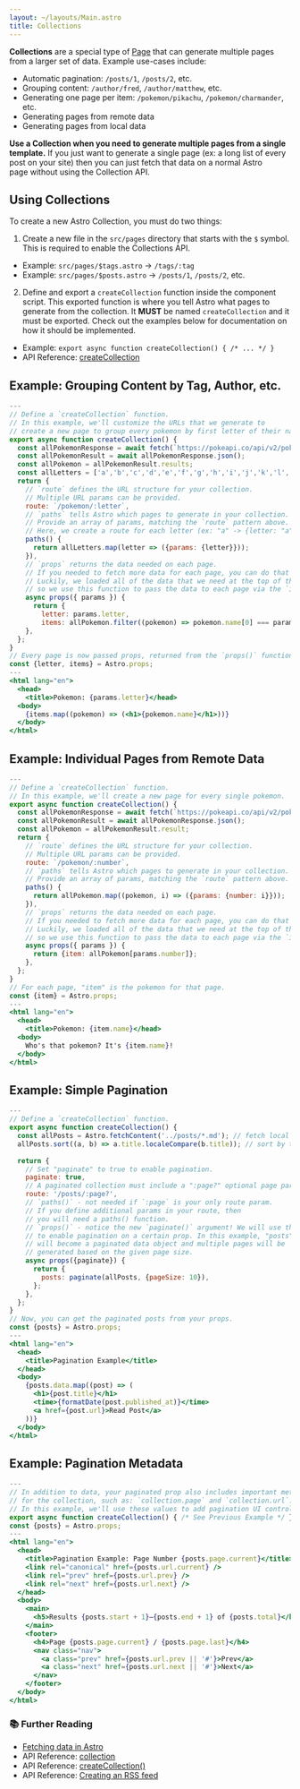 ```yaml
---
layout: ~/layouts/Main.astro
title: Collections
---
```


**Collections** are a special type of [Page](/core-concepts/astro-pages) that can generate multiple pages from a larger set of data. Example use-cases include:

- Automatic pagination: `/posts/1`, `/posts/2`, etc.
- Grouping content: `/author/fred`, `/author/matthew`, etc.
- Generating one page per item: `/pokemon/pikachu`, `/pokemon/charmander`, etc.
- Generating pages from remote data
- Generating pages from local data

**Use a Collection when you need to generate multiple pages from a single template.** If you just want to generate a single page (ex: a long list of every post on your site) then you can just fetch that data on a normal Astro page without using the Collection API.

## Using Collections

To create a new Astro Collection, you must do two things:

1. Create a new file in the `src/pages` directory that starts with the `$` symbol. This is required to enable the Collections API.

- Example: `src/pages/$tags.astro` -> `/tags/:tag`
- Example: `src/pages/$posts.astro` -> `/posts/1`, `/posts/2`, etc.

2. Define and export a `createCollection` function inside the component script. This exported function is where you tell Astro what pages to generate from the collection. It **MUST** be named `createCollection` and it must be exported. Check out the examples below for documentation on how it should be implemented.

- Example: `export async function createCollection() { /* ... */ }`
- API Reference: [createCollection](/reference/api-reference#collections-api)


## Example: Grouping Content by Tag, Author, etc.

```jsx
---
// Define a `createCollection` function.
// In this example, we'll customize the URLs that we generate to
// create a new page to group every pokemon by first letter of their name.
export async function createCollection() {
  const allPokemonResponse = await fetch(`https://pokeapi.co/api/v2/pokemon?limit=150`);
  const allPokemonResult = await allPokemonResponse.json();
  const allPokemon = allPokemonResult.results;
  const allLetters = ['a','b','c','d','e','f','g','h','i','j','k','l','m','n','o','p','q','r','s','t','u','v','w','x','y','z'];
  return {
    // `route` defines the URL structure for your collection. 
    // Multiple URL params can be provided.
    route: `/pokemon/:letter`,
    // `paths` tells Astro which pages to generate in your collection.
    // Provide an array of params, matching the `route` pattern above.
    // Here, we create a route for each letter (ex: "a" -> {letter: "a"}).
    paths() {
      return allLetters.map(letter => ({params: {letter}}));
    }),
    // `props` returns the data needed on each page.
    // If you needed to fetch more data for each page, you can do that here as well.
    // Luckily, we loaded all of the data that we need at the top of the function, 
    // so we use this function to pass the data to each page via the `items` prop.
    async props({ params }) {
      return {
        letter: params.letter,
        items: allPokemon.filter((pokemon) => pokemon.name[0] === params.letter)};
    },
  };
}
// Every page is now passed props, returned from the `props()` function above. 
const {letter, items} = Astro.props;
---
<html lang="en">
  <head>
    <title>Pokemon: {params.letter}</head>
  <body>
    {items.map((pokemon) => (<h1>{pokemon.name}</h1>))}
  </body>
</html>
```

## Example: Individual Pages from Remote Data

```jsx
---
// Define a `createCollection` function.
// In this example, we'll create a new page for every single pokemon.
export async function createCollection() {
  const allPokemonResponse = await fetch(`https://pokeapi.co/api/v2/pokemon?limit=150`);
  const allPokemonResult = await allPokemonResponse.json();
  const allPokemon = allPokemonResult.result;
  return {
    // `route` defines the URL structure for your collection. 
    // Multiple URL params can be provided.
    route: `/pokemon/:number`,
    // `paths` tells Astro which pages to generate in your collection.
    // Provide an array of params, matching the `route` pattern above.
    paths() {
      return allPokemon.map((pokemon, i) => ({params: {number: i}}));
    }),
    // `props` returns the data needed on each page.
    // If you needed to fetch more data for each page, you can do that here as well.
    // Luckily, we loaded all of the data that we need at the top of the function, 
    // so we use this function to pass the data to each page via the `items` prop.
    async props({ params }) {
      return {item: allPokemon[params.number]};
    },
  };
}
// For each page, "item" is the pokemon for that page.
const {item} = Astro.props;
---
<html lang="en">
  <head>
    <title>Pokemon: {item.name}</head>
  <body>
    Who's that pokemon? It's {item.name}!
  </body>
</html>
```


## Example: Simple Pagination

```jsx
---
// Define a `createCollection` function.
export async function createCollection() {
  const allPosts = Astro.fetchContent('../posts/*.md'); // fetch local posts.
  allPosts.sort((a, b) => a.title.localeCompare(b.title)); // sort by title.
      
  return {
    // Set "paginate" to true to enable pagination.
    paginate: true,
    // A paginated collection must include a ":page?" optional page param.
    route: '/posts/:page?',
    // `paths()` - not needed if `:page` is your only route param.
    // If you define additional params in your route, then
    // you will need a paths() function.
    // `props()` - notice the new `paginate()` argument! We will use that
    // to enable pagination on a certain prop. In this example, "posts"
    // will become a paginated data object and multiple pages will be
    // generated based on the given page size.
    async props({paginate}) { 
      return {
        posts: paginate(allPosts, {pageSize: 10}),
      }; 
    },
  };
}
// Now, you can get the paginated posts from your props.
const {posts} = Astro.props;
---
<html lang="en">
  <head>
    <title>Pagination Example</title>
  </head>
  <body>
    {posts.data.map((post) => (
      <h1>{post.title}</h1>
      <time>{formatDate(post.published_at)}</time>
      <a href={post.url}>Read Post</a>
    ))}
  </body>
</html>
```

## Example: Pagination Metadata

```jsx
---
// In addition to data, your paginated prop also includes important metadata
// for the collection, such as: `collection.page` and `collection.url`.
// In this example, we'll use these values to add pagination UI controls.
export async function createCollection() { /* See Previous Example */ }
const {posts} = Astro.props;
---
<html lang="en">
  <head>
    <title>Pagination Example: Page Number {posts.page.current}</title>
    <link rel="canonical" href={posts.url.current} />
    <link rel="prev" href={posts.url.prev} />
    <link rel="next" href={posts.url.next} />
  </head>
  <body>
    <main>
      <h5>Results {posts.start + 1}–{posts.end + 1} of {posts.total}</h5>
    </main>
    <footer>
      <h4>Page {posts.page.current} / {posts.page.last}</h4>
      <nav class="nav">
        <a class="prev" href={posts.url.prev || '#'}>Prev</a>
        <a class="next" href={posts.url.next || '#'}>Next</a>
      </nav>
    </footer>
  </body>
</html>
```

### 📚 Further Reading

- [Fetching data in Astro](/guides/data-fetching)
- API Reference: [collection](/reference/api-reference#collections-api)
- API Reference: [createCollection()](/reference/api-reference#createcollection)
- API Reference: [Creating an RSS feed](/reference/api-reference#rss-feed)
